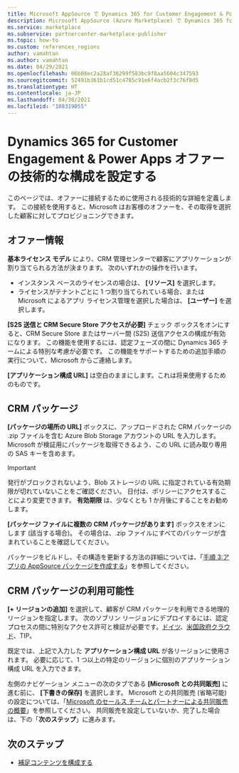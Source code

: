 ```yaml
---
title: Microsoft AppSource で Dynamics 365 for Customer Engagement & PowerApps オファーの技術的な構成を設定する - Azure Marketplace
description: Microsoft AppSource (Azure Marketplace) で Dynamics 365 for Customer Engagement & PowerApps オファーの技術的な構成を設定します。
ms.service: marketplace
ms.subservice: partnercenter-marketplace-publisher
ms.topic: how-to
ms.custom: references_regions
author: vamahtan
ms.author: vamahtan
ms.date: 04/29/2021
ms.openlocfilehash: 06b08ec2a28af36299f583bc9f8aa5604c347593
ms.sourcegitcommit: 52491b361b1cd51c4785c91e6f4acb2f3c76f0d5
ms.translationtype: HT
ms.contentlocale: ja-JP
ms.lasthandoff: 04/30/2021
ms.locfileid: "108319055"
---
```

# <a name="set-up-dynamics-365-for-customer-engagement--power-apps-offer-technical-configuration"></a>Dynamics 365 for Customer Engagement & Power Apps オファーの技術的な構成を設定する

このページでは、オファーに接続するために使用される技術的な詳細を定義します。 この接続を使用すると、Microsoft はお客様のオファーを、その取得を選択した顧客に対してプロビジョニングできます。

## <a name="offer-information"></a>オファー情報

**基本ライセンス モデル** により、CRM 管理センターで顧客にアプリケーションが割り当てられる方法が決まります。 次のいずれかの操作を行います。

- インスタンス ベースのライセンスの場合は、 **[リソース]** を選択します。
- ライセンスがテナントごとに 1 つ割り当てられている場合、または Microsoft によるアプリ ライセンス管理を選択した場合は、 **[ユーザー]** を選択します。

**[S2S 送信と CRM Secure Store アクセスが必要]** チェック ボックスをオンにすると、CRM Secure Store またはサーバー間 (S2S) 送信アクセスの構成が有効になります。 この機能を使用するには、認定フェーズの間に Dynamics 365 チームによる特別な考慮が必要です。 この機能をサポートするための追加手順の実行について、Microsoft からご連絡します。

**[アプリケーション構成 URL]** は空白のままにします。これは将来使用するためのものです。

## <a name="crm-package"></a>CRM パッケージ

**[パッケージの場所の URL]** ボックスに、アップロードされた CRM パッケージの .zip ファイルを含む Azure Blob Storage アカウントの URL を入力します。 Microsoft が検証用にパッケージを取得できるよう、この URL に読み取り専用の SAS キーを含めます。

> [!IMPORTANT]
> 発行がブロックされないよう、Blob ストレージの URL に指定されている有効期限が切れていないことをご確認ください。 日付は、ポリシーにアクセスすることにより変更できます。 **有効期限** は、少なくとも 1 か月後にすることをお勧めします。

**[パッケージ ファイルに複数の CRM パッケージがあります]** ボックスをオンにします (該当する場合)。 その場合は、.zip ファイルにすべてのパッケージが含まれていることを確認してください。

パッケージをビルドし、その構造を更新する方法の詳細については、「[手順 3:アプリの AppSource パッケージを作成する](/powerapps/developer/common-data-service/create-package-app-appsource)」を参照してください。

## <a name="crm-package-availability"></a>CRM パッケージの利用可能性

**[+ リージョンの追加]** を選択して、顧客が CRM パッケージを利用できる地理的リージョンを指定します。 次のソブリン リージョンにデプロイするには、認定プロセスの間に特別なアクセス許可と検証が必要です。[ドイツ](../germany/index.yml)、[米国政府クラウド](../azure-government/documentation-government-welcome.md)、TIP。

既定では、上記で入力した **アプリケーション構成 URL** が各リージョンに使用されます。 必要に応じて、1 つ以上の特定のリージョンに個別のアプリケーション構成 URL を入力できます。

左側のナビゲーション メニューの次のタブである **[Microsoft との共同販売]** に進む前に、 **[下書きの保存]** を選択します。 Microsoft との共同販売 (省略可能) の設定については、「[Microsoft のセールス チームとパートナーによる共同販売の概要](marketplace-co-sell.md)」を参照してください。 共同販売を設定していないか、完了した場合は、下の「**次のステップ**」に進みます。

## <a name="next-steps"></a>次のステップ

- [補足コンテンツを構成する](dynamics-365-customer-engage-supplemental-content.md)
